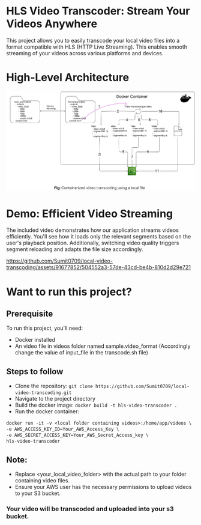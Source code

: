 # HLS Video Transcoder: Stream Your Videos Anywhere
This project allows you to easily transcode your local video files into a format compatible with HLS (HTTP Live Streaming). This enables smooth streaming of your videos across various platforms and devices.

# High-Level Architecture

![High Level Design](/media/hld.png)

# Demo: Efficient Video Streaming

The included video demonstrates how our application streams videos efficiently. You'll see how it loads only the relevant segments based on the user's playback position. Additionally, switching video quality triggers segment reloading and adapts the file size accordingly.



https://github.com/Sumit0709/local-video-transcoding/assets/91677852/504552a3-57de-43cd-be4b-810d2d29e721



# Want to run this project?

## Prerequisite
To run this project, you'll need:

- Docker installed
- An video file in videos folder named sample.video_format (Accordingly change the value of input_file in the transcode.sh file)

## Steps to follow 

- Clone the repository: `git clone https://github.com/Sumit0709/local-video-transcoding.git`
- Navigate to the project directory
- Build the docker image: `docker build -t hls-video-transcoder .`
- Run the docker container:

```
docker run -it -v <local folder containing videos>:/home/app/videos \
-e AWS_ACCESS_KEY_ID=Your_AWS_Access_Key \
-e AWS_SECRET_ACCESS_KEY=Your_AWS_Secret_Access_key \
hls-video-transcoder
```

## Note:

- Replace <your_local_video_folder> with the actual path to your folder containing video files.
- Ensure your AWS user has the necessary permissions to upload videos to your S3 bucket.

### Your video will be transcoded and uploaded into your s3 bucket.
